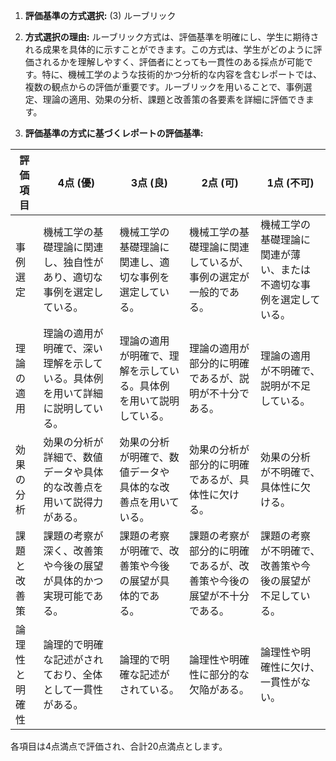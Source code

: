 1. **評価基準の方式選択:** (3) ルーブリック

2. **方式選択の理由:** 
   ルーブリック方式は、評価基準を明確にし、学生に期待される成果を具体的に示すことができます。この方式は、学生がどのように評価されるかを理解しやすく、評価者にとっても一貫性のある採点が可能です。特に、機械工学のような技術的かつ分析的な内容を含むレポートでは、複数の観点からの評価が重要です。ルーブリックを用いることで、事例選定、理論の適用、効果の分析、課題と改善策の各要素を詳細に評価できます。

3. **評価基準の方式に基づくレポートの評価基準:**

| 評価項目          | 4点 (優)                                                                 | 3点 (良)                                                               | 2点 (可)                                                               | 1点 (不可)                                                             |
|-------------------|---------------------------------------------------------------------------|------------------------------------------------------------------------|------------------------------------------------------------------------|------------------------------------------------------------------------|
| 事例選定          | 機械工学の基礎理論に関連し、独自性があり、適切な事例を選定している。       | 機械工学の基礎理論に関連し、適切な事例を選定している。                 | 機械工学の基礎理論に関連しているが、事例の選定が一般的である。         | 機械工学の基礎理論に関連が薄い、または不適切な事例を選定している。   |
| 理論の適用        | 理論の適用が明確で、深い理解を示している。具体例を用いて詳細に説明している。| 理論の適用が明確で、理解を示している。具体例を用いて説明している。   | 理論の適用が部分的に明確であるが、説明が不十分である。                 | 理論の適用が不明確で、説明が不足している。                           |
| 効果の分析        | 効果の分析が詳細で、数値データや具体的な改善点を用いて説得力がある。       | 効果の分析が明確で、数値データや具体的な改善点を用いている。         | 効果の分析が部分的に明確であるが、具体性に欠ける。                     | 効果の分析が不明確で、具体性に欠ける。                               |
| 課題と改善策      | 課題の考察が深く、改善策や今後の展望が具体的かつ実現可能である。           | 課題の考察が明確で、改善策や今後の展望が具体的である。               | 課題の考察が部分的に明確であるが、改善策や今後の展望が不十分である。   | 課題の考察が不明確で、改善策や今後の展望が不足している。             |
| 論理性と明確性    | 論理的で明確な記述がされており、全体として一貫性がある。                   | 論理的で明確な記述がされている。                                       | 論理性や明確性に部分的な欠陥がある。                                   | 論理性や明確性に欠け、一貫性がない。                                 |

各項目は4点満点で評価され、合計20点満点とします。